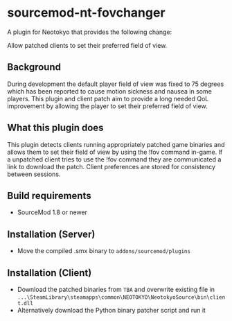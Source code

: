 # sourcemod-nt-fovchanger
A plugin for Neotokyo that provides the following change:

Allow patched clients to set their preferred field of view.

## Background
During development the default player field of view was fixed to 75 degrees which has been reported to cause motion sickness and nausea in some players. This plugin and client patch aim to provide a long needed QoL improvement by allowing the player to set their preferred field of view.

## What this plugin does
This plugin detects clients running appropriately patched game binaries and allows them to set their field of view by using the !fov command in-game. If a unpatched client tries to use the !fov command they are communicated a link to download the patch. Client preferences are stored for consistency between sessions.

## Build requirements
* SourceMod 1.8 or newer

## Installation (Server)
* Move the compiled .smx binary to `addons/sourcemod/plugins`

## Installation (Client)
* Download the patched binaries from `TBA` and overwrite existing file in `...\SteamLibrary\steamapps\common\NEOTOKYO\NeotokyoSource\bin\client.dll`
* Alternatively download the Python binary patcher script and run it
